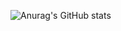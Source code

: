 ![Anurag's GitHub stats](https://github-readme-stats.vercel.app/api?username=ja03&show_icons=true&theme=transparent)
